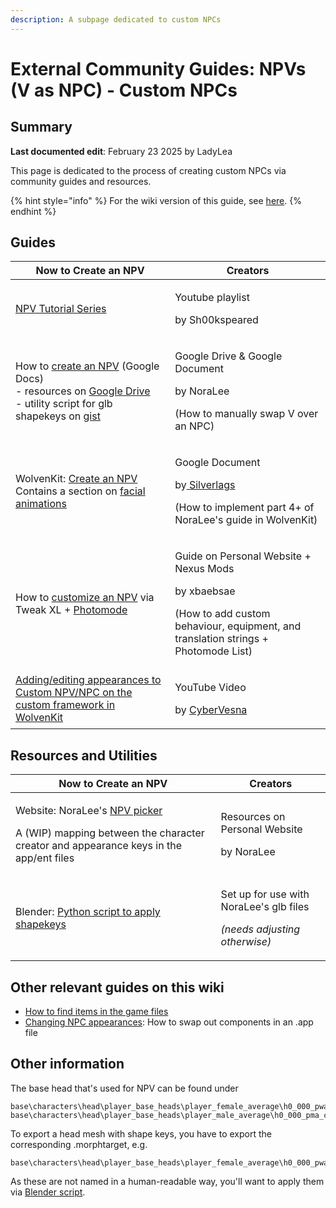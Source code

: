 ```yaml
---
description: A subpage dedicated to custom NPCs
---
```


# External Community Guides: NPVs (V as NPC) - Custom NPCs

## Summary

**Last documented edit**: February 23 2025 by LadyLea

This page is dedicated to the process of creating custom NPCs via community guides and resources.&#x20;

{% hint style="info" %}
For the wiki version of this guide, see [here](../npcs/npv-v-as-custom-npc/).
{% endhint %}

## Guides

| Now to Create an NPV                                                                                                                                                                                                                                                                                                                                                                           | Creators                                                                                                                                                                                 |
| ---------------------------------------------------------------------------------------------------------------------------------------------------------------------------------------------------------------------------------------------------------------------------------------------------------------------------------------------------------------------------------------------- | ---------------------------------------------------------------------------------------------------------------------------------------------------------------------------------------- |
| [NPV Tutorial Series](https://www.youtube.com/watch?v=f9KWa_qJDUo\&list=PL2HshRoogFoEIZqk3jzZD8CvyIeOi3Sul\&index=3)                                                                                                                                                                                                                                                                           | <p>Youtube playlist </p><p>by Sh00kspeared</p>                                                                                                                                           |
| <p>How to <a href="https://docs.google.com/document/d/1omTh5B8z7MsYxIO6xzOEBqpm17tKxCCQgWqEbeFQXc8/">create an NPV</a> (Google Docs)<br>- resources on <a href="https://drive.google.com/drive/folders/1R-knopKMhHDZuokPKaTt0nIDArXcQdrb">Google Drive</a><br>- utility script for glb shapekeys on <a href="https://gist.github.com/manavortex/eb9a8692988e862e3304fea0fb492d03">gist</a></p> | <p>Google Drive &#x26; Google Document</p><p>by NoraLee </p><p>(How to manually swap V over an NPC)</p>                                                                                  |
| <p>WolvenKit: <a href="https://docs.google.com/document/d/1BYKf8e_Z45am9mBH9aoHQONXkKrKTOEJRMr7NNuZuCY/edit?usp=sharing">Create an NPV</a> <br>Contains a section on <a href="https://docs.google.com/document/d/1BYKf8e_Z45am9mBH9aoHQONXkKrKTOEJRMr7NNuZuCY/edit#heading=h.6akx9wl0al1o">facial animations</a></p>                                                                           | <p>Google Document</p><p>by<a href="https://next.nexusmods.com/profile/Silverlags/mods?gameId=3333"> Silverlags</a></p><p>(How to implement part 4+ of NoraLee's guide in WolvenKit)</p> |
| How to [customize an NPV](https://xbaebsae.jimdofree.com/cyberpunk-2077-guides/cp2077-more-npv-customisation/) via Tweak XL + [Photomode](https://www.nexusmods.com/cyberpunk2077/mods/18837)                                                                                                                                                                                                  | <p>Guide on Personal Website + Nexus Mods</p><p>by xbaebsae </p><p>(How to add custom behaviour, equipment, and translation strings + Photomode List)</p>                                |
| [Adding/editing appearances to Custom NPV/NPC on the custom framework in WolvenKit](https://youtu.be/f2VaiP1u_jE)                                                                                                                                                                                                                                                                              | <p>YouTube Video</p><p>by <a href="https://next.nexusmods.com/profile/CyberVesna/mods?gameId=3333">CyberVesna</a></p>                                                                    |

## Resources and Utilities

| Now to Create an NPV                                                                                                                                                                                   | Creators                                                                                   |
| ------------------------------------------------------------------------------------------------------------------------------------------------------------------------------------------------------ | ------------------------------------------------------------------------------------------ |
| <p>Website: NoraLee's <a href="https://noraleedoes.neocities.org/npv/npv_part_picker">NPV picker</a> </p><p>A (WIP) mapping between the character creator and appearance keys in the app/ent files</p> | <p>Resources on Personal Website </p><p>by NoraLee</p>                                     |
| Blender: [Python script to apply shapekeys](https://gist.github.com/manavortex/eb9a8692988e862e3304fea0fb492d03)                                                                                       | <p>Set up for use with NoraLee's glb files </p><p><em>(needs adjusting otherwise)</em></p> |

## Other relevant guides on this wiki

* [How to find items in the game files](../../for-mod-creators-theory/references-lists-and-overviews/equipment/spawn-codes-baseids-hashes.md#from-a-baseid-to-an-items-materials)
* [Changing NPC appearances](../npcs/appearances-change-the-looks/): How to swap out components in an .app file&#x20;

## Other information

The base head that's used for NPV can be found under

```
base\characters\head\player_base_heads\player_female_average\h0_000_pwa_c__basehead\
base\characters\head\player_base_heads\player_male_average\h0_000_pma_c__basehead\
```

To export a head mesh with shape keys, you have to export the corresponding .morphtarget, e.g.

```
base\characters\head\player_base_heads\player_female_average\h0_000_pwa__morphs.morphtarget
```

As these are not named in a human-readable way, you'll want to apply them via [Blender script](https://gist.github.com/manavortex/eb9a8692988e862e3304fea0fb492d03).
